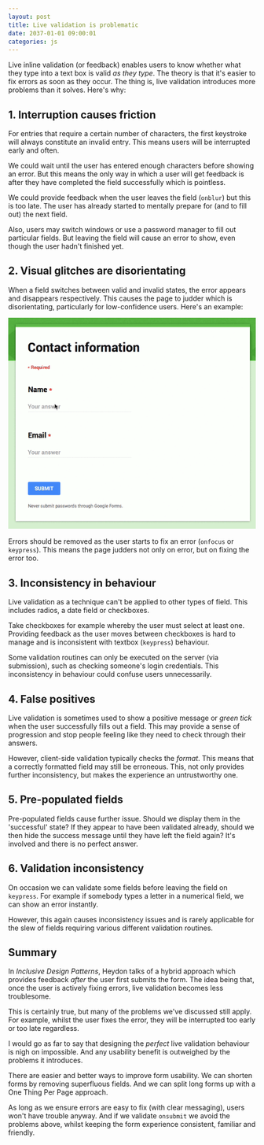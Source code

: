 ```yaml
---
layout: post
title: Live validation is problematic
date: 2037-01-01 09:00:01
categories: js
---
```


Live inline validation (or feedback) enables users to know whether what they type into a text box is valid *as they type*. The theory is that it's easier to fix errors as soon as they occur. The thing is, live validation introduces more problems than it solves. Here's why:

## 1. Interruption causes friction

For entries that require a certain number of characters, the first keystroke will always constitute an invalid entry. This means users will be interrupted early and often.

We could wait until the user has entered enough characters before showing an error. But this means the only way in which a user will get feedback is after they have completed the field successfully which is pointless.

We could provide feedback when the user leaves the field (`onblur`) but this is too late. The user has already started to mentally prepare for (and to fill out) the next field.

Also, users may switch windows or use a password manager to fill out particular fields. But leaving the field will cause an error to show, even though the user hadn't finished yet.

## 2. Visual glitches are disorientating

When a field switches between valid and invalid states, the error appears and disappears respectively. This causes the page to judder which is disorientating, particularly for low-confidence users. Here's an example:

![Live feedback can cause the page to judder](/assets/img/live.gif)

Errors should be removed as the user starts to fix an error (`onfocus` or `keypress`). This means the page judders not only on error, but on fixing the error too.

## 3. Inconsistency in behaviour

Live validation as a technique can't be applied to other types of field. This includes radios, a date field or checkboxes.

Take checkboxes for example whereby the user must select at least one. Providing feedback as the user moves between checkboxes is hard to manage and is inconsistent with textbox (`keypress`) behaviour.

Some validation routines can only be executed on the server (via submission), such as checking someone's login credentials. This inconsistency in behaviour could confuse users unnecessarily.

## 4. False positives

Live validation is sometimes used to show a positive message or *green tick* when the user successfully fills out a field. This may provide a sense of progression and stop people feeling like they need to check through their answers.

However, client-side validation typically checks the *format*. This means that a correctly formatted field may still be erroneous. This, not only provides further inconsistency, but makes the experience an untrustworthy one.

## 5. Pre-populated fields

Pre-populated fields cause further issue. Should we display them in the 'successful' state? If they appear to have been validated already, should we then hide the success message until they have left the field again? It's involved and there is no perfect answer.

## 6. Validation inconsistency

On occasion we can validate some fields before leaving the field on `keypress`. For example if somebody types a letter in a numerical field, we can show an error instantly. 

However, this again causes inconsistency issues and is rarely applicable for the slew of fields requiring various different validation routines. 

## Summary

In *Inclusive Design Patterns*, Heydon talks of a hybrid approach which provides feedback *after* the user first submits the form. The idea being that, once the user is actively fixing errors, live validation becomes less troublesome. 

This is certainly true, but many of the problems we've discussed still apply. For example, whilst the user fixes the error, they will be interrupted too early or too late regardless.

I would go as far to say that designing the *perfect* live validation behaviour is nigh on impossible. And any usability benefit is outweighed by the problems it introduces.

There are easier and better ways to improve form usability. We can shorten forms by removing superfluous fields. And we can split long forms up with a One Thing Per Page approach.

As long as we ensure errors are easy to fix (with clear messaging), users won't have trouble anyway. And if we validate `onsubmit` we avoid the problems above, whilst keeping the form experience consistent, familiar and friendly.
